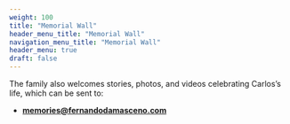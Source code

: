 ```yaml
---
weight: 100
title: "Memorial Wall"
header_menu_title: "Memorial Wall"
navigation_menu_title: "Memorial Wall"
header_menu: true
draft: false
---
```


The family also welcomes stories, photos, and videos celebrating Carlos’s life, which can be sent to:  
- **memories@fernandodamasceno.com**
